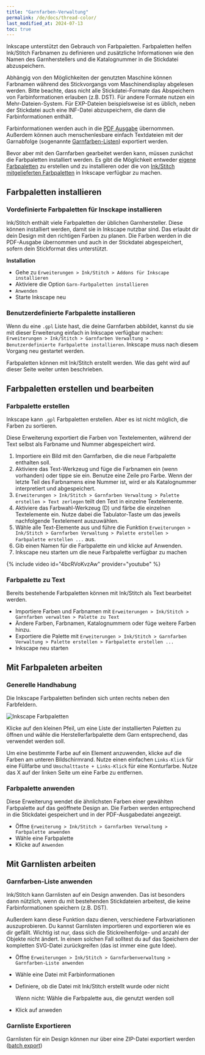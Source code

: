 ```yaml
---
title: "Garnfarben-Verwaltung"
permalink: /de/docs/thread-color/
last_modified_at: 2024-07-13
toc: true
---
```

Inkscape unterstützt den Gebrauch von Farbpaletten. Farbpaletten helfen Ink/Stitch Farbnamen zu definieren und zusätzliche Informationen wie den Namen des Garnherstellers und die Katalognummer in die Stickdatei abzuspeichern.

Abhängig von den Möglichkeiten der genutzten Maschine können Farbnamen während des Stickvorgangs vom Maschinendisplay abgelesen werden. Bitte beachte, dass nicht alle Stickdatei-Formate das Abspeichern von Farbinformationen erlauben (z.B. DST). Für andere Formate nutzen ein Mehr-Dateien-System. Für EXP-Dateien beispielsweise ist es üblich, neben der Stickdatei auch eine INF-Datei abzuspeichern, die dann die Farbinformationen enthält.

Farbinformationen werden auch in die [PDF Ausgabe](/de/docs/threadlist/) übernommen. Außerdem können auch menschenlesbare einfach Textdateien mit der Garnabfolge (sogenannte [Garnfarben-Listen](/de/docs/threadlist/)) exportiert werden.

Bevor aber mit den Garnfarben gearbeitet werden kann, müssen zunächst die Farbpaletten installiert werden. Es gibt die Möglichkeit entweder [eigene Farbpaletten](/de/docs/thread-color/#benutzerdefinierte-farbpalette-installieren) zu erstellen und zu installieren oder die von [Ink/Stitch mitgelieferten Farbpaletten](/de/docs/thread-color/#vordefinierte-farbpaletten-für-insckape-installieren) in Inkscape verfügbar zu machen.

## Farbpaletten installieren

### Vordefinierte Farbpaletten für Insckape installieren

Ink/Stitch enthält viele Farbpaletten der üblichen Garnhersteller. Diese können installiert werden, damit sie in Inkscape nutzbar sind.
Das erlaubt dir dein Design mit den richtigen Farben zu planen. Die Farben werden in die PDF-Ausgabe übernommen und auch in der Stickdatei abgespeichert, sofern dein Stickformat dies unterstützt.

**Installation**

* Gehe zu `Erweiterungen > Ink/Stitch > Addons für Inkscape installieren`
* Aktiviere die Option `Garn-Farbpaletten installieren`
* `Anwenden`
* Starte Inkscape neu

### Benutzerdefinierte Farbpalette installieren

Wenn du eine `.gpl` Liste hast, die deine Garnfarben abbildet, kannst du sie mit dieser Erweiterung einfach in Inkscape verfügbar machen: `Erweiterungen > Ink/Stitch > Garnfarben Verwaltung > Benutzerdefinierte Farbpalette installieren`.
Inkscape muss nach diesem Vorgang neu gestartet werden.

Farbpaletten können mit Ink/Stitch erstellt werden. Wie das geht wird auf dieser Seite weiter unten beschrieben.

## Farbpaletten erstellen und bearbeiten

### Farbpalette erstellen

Inkscape kann `.gpl` Farbpaletten erstellen. Aber es ist nicht möglich, die Farben zu sortieren.

Diese Erweiterung exportiert die Farben von Textelementen, während der Text selbst als Farbname und Nummer abgespeichert wird.

1. Importiere ein Bild mit den Garnfarben, die die neue Farbpalette enthalten soll.
2. Aktiviere das Text-Werkzeug und füge die Farbnamen ein (wenn vorhanden) oder tippe sie ein.
   Benutze eine Zeile pro Farbe.
   Wenn der letzte Teil des Farbnamens eine Nummer ist, wird er als Katalognummer interpretiert und abgespeichert.
3. `Erweiterungen > Ink/Stitch > Garnfarben Verwaltung > Palette erstellen > Text zerlegen` teilt den Text in einzelne Textelemente.
4. Aktiviere das Farbwahl-Werkzeug (D) und färbe die einzelnen Textelemente ein.
   Nutze dabei die Tabulator-Taste um das jeweils nachfolgende Textelement auszuwählen.
5. Wähle alle Text-Elemente aus und führe die Funktion `Erweiterungen > Ink/Stitch > Garnfarben Verwaltung > Palette erstellen > Farbpalette erstellen ...` aus.
6. Gib einen Namen für die Farbpalette ein und klicke auf Anwenden.
7. Inkscape neu starten um die neue Farbpalette verfügbar zu machen

{% include video id="4bcRVoKvzAw" provider="youtube" %}

### Farbpalette zu Text

Bereits bestehende Farbpaletten können mit Ink/Stitch als Text bearbeitet werden.

* Importiere Farben und Farbnamen mit `Erweiterungen > Ink/Stitch > Garnfarben verwalten > Palette zu Text`
* Ändere Farben, Farbnamen, Katalognummern oder füge weitere Farben hinzu.
* Exportiere die Palette mit `Erweiterungen > Ink/Stitch > Garnfarben Verwaltung > Palette erstellen > Farbpalette erstellen ...`
* Inkscape neu starten

## Mit Farbpaleten arbeiten

### Generelle Handhabung

Die Inkscape Farbpaletten befinden sich unten rechts neben den Farbfeldern.

![Inkscape Farbpaletten](/assets/images/docs/palettes-location.png)

Klicke auf den kleinen Pfeil, um eine Liste der installierten Paletten zu öffnen und wähle die Herstellerfarbpalette dem Garn entsprechend, das verwendet werden soll.

Um eine bestimmte Farbe auf ein Element anzuwenden, klicke auf die Farben am unteren Bildschirmrand. Nutze einen einfachen `Links-Klick` für eine Füllfarbe und `Umschalttaste + Links-Klick` für eine Konturfarbe. Nutze das X auf der linken Seite um eine Farbe zu entfernen.

### Farbpalette anwenden

Diese Erweiterung wendet die ähnlichsten Farben einer gewählten Farbpalette auf das geöffnete Design an.
Die Farben werden entsprechend in die Stickdatei gespeichert und in der PDF-Ausgabedatei angezeigt.

* Öffne `Erweiterung > Ink/Stitch > Garnfarben Verwaltung > Farbpalette anwenden`
* Wähle eine Farbpalette
* Klicke auf `Anwenden`

## Mit Garnlisten arbeiten

### Garnfarben-Liste anwenden

Ink/Stitch kann Garnlisten auf ein Design anwenden. Das ist besonders dann nützlich, wenn du mit bestehenden Stickdateien arbeitest, die keine Farbinformationen speichern (z.B. DST).

Außerdem kann diese Funktion dazu dienen, verschiedene Farbvariationen auszuprobieren. Du kannst Garnlisten importieren und exportieren wie es dir gefällt. Wichtig ist nur, dass sich die Stickreihenfolge- und anzahl der Objekte nicht ändert. In einem solchen Fall solltest du auf das Speichern der kompletten SVG-Datei zurückgreifen (das ist immer eine gute Idee).

* Öffne `Erweiterungen > Ink/Stitch > Garnfarbenverwaltung > Garnfarben-Liste anwenden`
* Wähle eine Datei mit Farbinformationen
* Definiere, ob die Datei mit Ink/Stitch erstellt wurde oder nicht

  Wenn nicht: Wähle die Farbpalette aus, die genutzt werden soll
* Klick auf anweden

### Garnliste Exportieren

Garnlisten für ein Design können nur über eine ZIP-Datei exportiert werden ([batch export](/de/docs/import-export/#batch-export))
